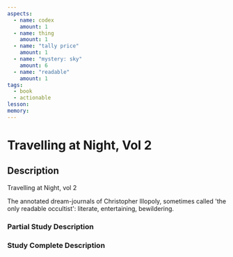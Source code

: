 ```yaml
---
aspects:
  - name: codex
    amount: 1
  - name: thing
    amount: 1
  - name: "tally price"
    amount: 1
  - name: "mystery: sky"
    amount: 6
  - name: "readable"
    amount: 1
tags:
  - book
  - actionable
lesson: 
memory: 
---
```


# Travelling at Night, Vol 2

## Description
Travelling at Night, vol 2

The annotated dream-journals of Christopher Illopoly, sometimes called 'the only readable occultist': literate, entertaining, bewildering.
### Partial Study Description

### Study Complete Description
